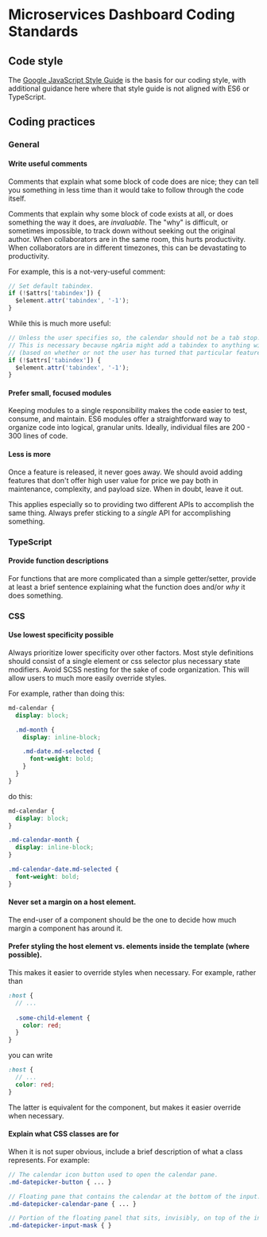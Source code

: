 # Microservices Dashboard Coding Standards


## Code style

The [Google JavaScript Style Guide](https://google.github.io/styleguide/javascriptguide.xml) is the
basis for our coding style, with additional guidance here where that style guide is not aligned with
ES6 or TypeScript.

## Coding practices

### General

#### Write useful comments
Comments that explain what some block of code does are nice; they can tell you something in less time than it would take to follow through the code itself.

Comments that explain why some block of code exists at all, or does something the way it does, 
are _invaluable_. The "why" is difficult, or sometimes impossible, to track down without seeking out 
the original author. When collaborators are in the same room, this hurts productivity. 
When collaborators are in different timezones, this can be devastating to productivity.

For example, this is a not-very-useful comment:
```ts
// Set default tabindex.
if (!$attrs['tabindex']) {
  $element.attr('tabindex', '-1');
}
```

While this is much more useful:
```ts
// Unless the user specifies so, the calendar should not be a tab stop.
// This is necessary because ngAria might add a tabindex to anything with an ng-model
// (based on whether or not the user has turned that particular feature on/off).
if (!$attrs['tabindex']) {
  $element.attr('tabindex', '-1');
}
```

#### Prefer small, focused modules
Keeping modules to a single responsibility makes the code easier to test, consume, and maintain. 
ES6 modules offer a straightforward way to organize code into logical, granular units. 
Ideally, individual files are 200 - 300 lines of code.

#### Less is more
Once a feature is released, it never goes away. We should avoid adding features that don't offer 
high user value for price we pay both in maintenance, complexity, and payload size. When in doubt, 
leave it out. 

This applies especially so to providing two different APIs to accomplish the same thing. Always 
prefer sticking to a _single_ API for accomplishing something. 

### TypeScript

#### Provide function descriptions
For functions that are more complicated than a simple getter/setter, provide at least a brief 
sentence explaining what the function does and/or _why_ it does something.

### CSS

#### Use lowest specificity possible
Always prioritize lower specificity over other factors. Most style definitions should consist of a 
single element or css selector plus necessary state modifiers. Avoid SCSS nesting for the sake of 
code organization. This will allow users to much more easily override styles.

For example, rather than doing this:
```scss
md-calendar {
  display: block;

  .md-month {
    display: inline-block;

    .md-date.md-selected {
      font-weight: bold;
    }
  }
}
```

do this:
```scss
md-calendar {
  display: block;
}

.md-calendar-month {
  display: inline-block;
}

.md-calendar-date.md-selected {
  font-weight: bold;
}
```

#### Never set a margin on a host element.
The end-user of a component should be the one to decide how much margin a component has around it.

#### Prefer styling the host element vs. elements inside the template (where possible).
This makes it easier to override styles when necessary. For example, rather than 

```scss
:host {
  // ...
  
  .some-child-element {
    color: red;
  }
}
```

you can write
```scss
:host {
  // ...
  color: red;
}
```

The latter is equivalent for the component, but makes it easier override when necessary.

#### Explain what CSS classes are for
When it is not super obvious, include a brief description of what a class represents. For example:
```scss
// The calendar icon button used to open the calendar pane.
.md-datepicker-button { ... }

// Floating pane that contains the calendar at the bottom of the input.
.md-datepicker-calendar-pane { ... }

// Portion of the floating panel that sits, invisibly, on top of the input.
.md-datepicker-input-mask { }
``` 